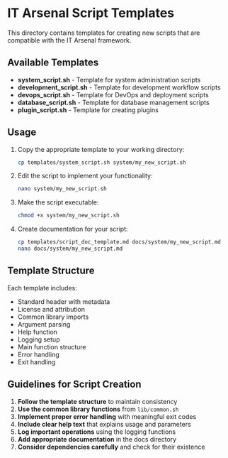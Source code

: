 # IT Arsenal Script Templates

This directory contains templates for creating new scripts that are compatible with the IT Arsenal framework.

## Available Templates

- **system_script.sh** - Template for system administration scripts
- **development_script.sh** - Template for development workflow scripts
- **devops_script.sh** - Template for DevOps and deployment scripts
- **database_script.sh** - Template for database management scripts
- **plugin_script.sh** - Template for creating plugins

## Usage

1. Copy the appropriate template to your working directory:
   ```bash
   cp templates/system_script.sh system/my_new_script.sh
   ```

2. Edit the script to implement your functionality:
   ```bash
   nano system/my_new_script.sh
   ```

3. Make the script executable:
   ```bash
   chmod +x system/my_new_script.sh
   ```

4. Create documentation for your script:
   ```bash
   cp templates/script_doc_template.md docs/system/my_new_script.md
   nano docs/system/my_new_script.md
   ```

## Template Structure

Each template includes:

- Standard header with metadata
- License and attribution
- Common library imports
- Argument parsing
- Help function
- Logging setup
- Main function structure
- Error handling
- Exit handling

## Guidelines for Script Creation

1. **Follow the template structure** to maintain consistency
2. **Use the common library functions** from `lib/common.sh`
3. **Implement proper error handling** with meaningful exit codes
4. **Include clear help text** that explains usage and parameters
5. **Log important operations** using the logging functions
6. **Add appropriate documentation** in the docs directory
7. **Consider dependencies carefully** and check for their existence
